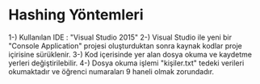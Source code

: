 # Hashing Yöntemleri
1-) Kullanılan IDE : "Visual Studio 2015"
2-) Visual Studio ile yeni bir "Console Application" projesi oluşturduktan sonra kaynak kodlar proje içirisine sürüklenir.
3-) Kod içerisinde yer alan dosya okuma ve kaydetme yerleri değiştirilebilir.
4-) Dosya okuma işlemi "kişiler.txt" tedeki verileri okumaktadır ve öğrenci numaraları 9 haneli olmak zorundadır.
